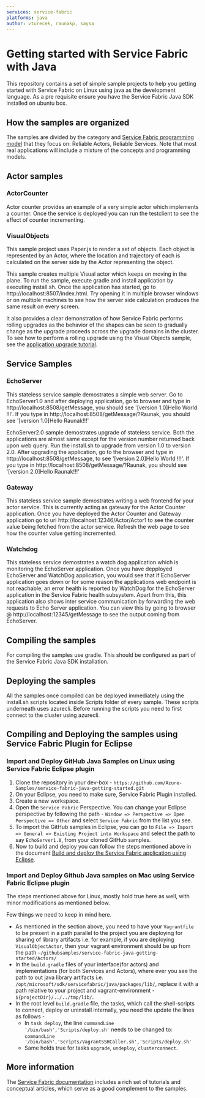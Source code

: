 ```yaml
---
services: service-fabric
platforms: java
author: vturecek, raunakp, saysa
---
```


# Getting started with Service Fabric with Java

This repository contains a set of simple sample projects to help you getting started with Service Fabric on Linux using java as the development language. As a pre requisite ensure you have the Service Fabric Java SDK installed on ubuntu box. 

## How the samples are organized

The samples are divided by the category and [Service Fabric programming model][service-fabric-programming-models] that they focus on: Reliable Actors, Reliable Services. Note that most real applications will include a mixture of the concepts and programming models.

## Actor samples
### ActorCounter

Actor counter provides an example of a very simple actor which implements a counter. Once the service is deployed you can run the testclient to see the effect of counter incrementing.  

### VisualObjects 

This sample project uses Paper.js to render a set of objects. Each object is represented by an Actor, where the location and trajectory of each is calculated on the server side by the Actor representing the object. 

This sample creates multiple Visual actor which keeps on moving in the plane. 
To run the sample, execute gradle and install application by executing install.sh. Once the application has started, go to http://localhost:8507/index.html. Try opening it in multiple browser windows or on multiple machines to see how the server side calculation produces the same result on every screen.

It also provides a clear demonstration of how Service Fabric performs rolling upgrades as the behavior of the shapes can be seen to gradually change as the upgrade proceeds across the upgrade domains in the cluster. To see how to perform a rolling upgrade using the Visual Objects sample, see the [application upgrade tutorial][app-upgrade-tutorial].

## Service Samples
### EchoServer

This stateless service sample demostrates a simple web server. Go to EchoServer1.0 and after deploying application, go to browser and type in http://localhost:8508/getMessage, you should see '[version 1.0]Hello World !!!'. If you type in http://localhost:8508/getMessage/?Raunak, you should see '[version 1.0]Hello Raunak!!!'

EchoServer2.0 sample demostrates upgrade of stateless service. Both the applications are almost same except for the version number returned back upon web query. Run the install.sh to upgrade from version 1.0 to version 2.0. After upgrading the application, go to the browser and type in http://localhost:8508/getMessage, to see '[version 2.0]Hello World !!!'. If you type in http://localhost:8508/getMessage/?Raunak, you should see '[version 2.0]Hello Raunak!!!'

### Gateway

This stateless service sample demostrates writing a web frontend for your actor service. This is currently acting as gateway for the Actor Counter application. Once you have deployed the Actor Counter and Gateway application go to url http://localhost:12346/Actor/Actor1 to see the counter value being fetched from the actor service. Refresh the web page to see how the counter value getting incremented. 

### Watchdog

This stateless service demostrates a watch dog application which is monitoring the EchoServer application. Once you have depployed EchoServer and WatchDog application, you would see that if EchoServer application goes down or for some reason the applications web endpoint is not reachable, an error health is reported by WatchDog for the EchoServer application in the Service Fabric health subsystem. Apart from this, this application also shows inter service communication by forwarding the web requests to Echo Server application. You can view this by going to browser @ http://localhost:12345/getMessage to see the output coming from EchoServer. 

## Compiling the samples
For compiling the samples use gradle. This should be configured as part of the Service Fabric Java SDK installation.

## Deploying the samples
All the samples once compiled can be deployed immediately using the install.sh scripts located inside Scripts folder of every sample. These scripts underneath uses azurecli. Before running the scripts you need to first connect to the cluster using azurecli. 

## Compiling and Deploying the samples using Service Fabric Plugin for Eclipse

### Import and Deploy GitHub Java Samples on Linux using Service Fabric Eclipse plugin
1. Clone the repository in your dev-box - ``https://github.com/Azure-Samples/service-fabric-java-getting-started.git``
2. On your Eclipse, you need to make sure, Service Fabric Plugin installed.
3. Create a new workspace.
4. Open the ``Service Fabric`` Perspective. You can change your Eclipse perspective by following the path - ``Window => Perspective => Open Perspective => Other`` and select  ``Service Fabric`` from the list you see.
5. To import the GitHub samples in Eclipse, you can go to ``File => Import => General => Existing Project into Workspace`` and select the path to say ``EchoServer1.0``, from your cloned GitHub samples.
6. Now to build and deploy you can follow the steps mentioned above in the document [Build and deploy the Service Fabric application using Eclipse](https://docs.microsoft.com/en-us/azure/service-fabric/service-fabric-get-started-eclipse#build-and-deploy-the-service-fabric-application-using-eclipse).

### Import and Deploy Github Java samples on Mac using Service Fabric Eclipse plugin
The steps mentioned above for Linux, mostly hold true here as well, with minor modifications as mentioned below.

Few things we need to keep in mind here.
  - As mentioned in the section above, you need to have your ``Vagrantfile`` to be present in a path parallel to the project you are deploying for sharing of library artifacts i.e. for example, if you are deploying ``VisualObjectActor``, then your vagrant environment should be up from the path `~/githubsamples/service-fabric-java-getting-started/Actors/`
  - In the ``build.gradle`` files of your interface(for actors) and implementations (for both Services and Actors), where ever you see the path to out java library artifacts i.e. `/opt/microsoft/sdk/servicefabric/java/packages/lib/`, replace it with a path relative to your project and vagrant-environment - `${projectDir}/../../tmp/lib/`.
  - In the root level ``build.gradle`` file, the tasks, which call the shell-scripts to connect, deploy or uninstall internally, you need the update the lines as follows -
    - In `task deploy`, the line `commandLine '/bin/bash','Scripts/deploy.sh'` needs to be changed to: `commandLine '/bin/bash','Scripts/VagrantSSHCaller.sh','Scripts/deploy.sh'`
    - Same holds true for tasks `upgrade`, `undeploy`, `clusterconnect`.


## More information

The [Service Fabric documentation][service-fabric-docs] includes a rich set of tutorials and conceptual articles, which serve as a good complement to the samples.

<!-- Links -->

[service-fabric-programming-models]: https://azure.microsoft.com/en-us/documentation/articles/service-fabric-choose-framework/
[app-upgrade-tutorial]: https://docs.microsoft.com/en-us/azure/service-fabric/service-fabric-application-upgrade-tutorial-powershell
[service-fabric-docs]: http://aka.ms/servicefabricdocs
[service-fabric-github-samples-with-eclipse]: https://docs.microsoft.com/en-us/azure/service-fabric/service-fabric-get-started-eclipse#import-and-deploy-github-java-samples-using-service-fabric-eclipse-plugin




